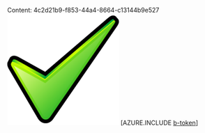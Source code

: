 Content: 4c2d21b9-f853-44a4-8664-c13144b9e527![image](a028207d-9d1a-4a8c-9f32-8ce5dcc3ee58.png)
[AZURE.INCLUDE [b-token](45352353-933f-41fc-82b5-84f2bef90b44.md)]
